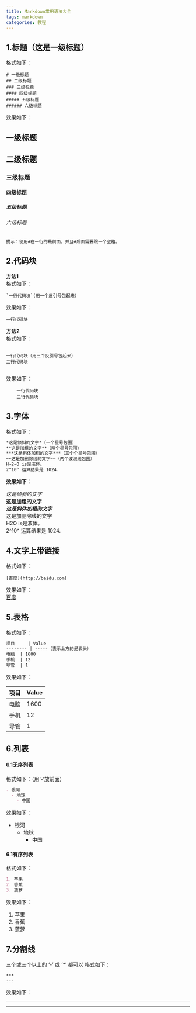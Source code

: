 ```yaml
---
title: Markdown常用语法大全
tags: markdown 
categories: 教程
---
```

## 1.标题（这是一级标题）

格式如下：

``` Copy
# 一级标题
## 二级标题
### 三级标题
#### 四级标题
##### 五级标题
###### 六级标题	
```

效果如下：

## 一级标题

## 二级标题

### 三级标题

#### 四级标题

##### 五级标题

###### 六级标题

`提示：使用#在一行的最前面，并且#后面需要跟一个空格。`

## 2.代码块

**方法1**  
格式如下：

``` Copy
`一行代码块`(用一个反引号包起来）
```

效果如下：

```Copy
一行代码块
```

**方法2**  
格式如下：

```Copy
```
	一行代码块（用三个反引号包起来）
	二行代码块
```
```

效果如下：

```Copy
	一行代码块
	二行代码块
```

## 3.字体

格式如下：

``` markdown
*这是倾斜的文字*（一个星号包围）
**这是加粗的文字**（两个星号包围）
***这是斜体加粗的文字***（三个个星号包围）
~~这是加删除线的文字~~（两个波浪线包围）
H~2~O is是液体。
2^10^ 运算结果是 1024.
```

**效果如下：**

*这是倾斜的文字*  
**这是加粗的文字**  
***这是斜体加粗的文字***  
这是加删除线的文字  
H2O is是液体。  
2^10^ 运算结果是 1024.

## 4.文字上带链接

格式如下：

```copy
[百度](http://baidu.com)
```

效果如下：  
[百度](http://baidu.com/ "http://baidu.com")

## 5.表格

格式如下：

```markdown
项目     | Value
-------- | -----（表示上方的是表头）
电脑  | 1600
手机  | 12
导管  | 1
```

效果如下：

| 项目 | Value |
| --- | --- |
| 电脑 | 1600 |
| 手机 | 12 |
| 导管 | 1 |

## 6.列表

#### 6.1无序列表

格式如下：（用‘-’放前面）

```markdown
- 银河
  - 地球
    - 中国
```

效果如下：

+   银河
    +   地球
        +   中国

#### 6.1有序列表

格式如下：

```markdown
1. 苹果
2. 香蕉
3. 菠萝
```

效果如下：

1.  苹果
2.  香蕉
3.  菠萝

## 7.分割线

三个或三个以上的 ‘-’ 或 ‘\*’ 都可以 格式如下：

```copy
***
---
```

效果如下：

* * *

---